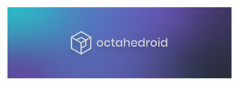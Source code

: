 <a href="https://octahedroid.com/">
  <img src="https://raw.githubusercontent.com/octahedroid/.github/refs/heads/main/profile/cover.png" alt="Octahedroid" />
</a>
